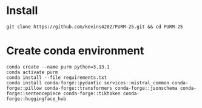 # Install
`git clone https://github.com/kevins4202/PURM-25.git && cd PURM-25`

# Create conda environment
```
conda create --name purm python=3.13.1
conda activate purm
conda install --file requirements.txt 
conda install conda-forge::pydantic services::mistral_common conda-forge::pillow conda-forge::transformers conda-forge::jsonschema conda-forge::sentencepiece conda-forge::tiktoken conda-forge::huggingface_hub
```